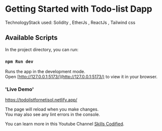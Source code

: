 # Getting Started with  Todo-list Dapp

TechnologyStack used: Solidity , EtherJs , ReactJs , Tailwind css

## Available Scripts

In the project directory, you can run:

### `npm Run dev`

Runs the app in the development mode.\
Open [http://127.0.0.1:5173/](http://127.0.0.1:5173/) to view it in your browser.

### 'Live Demo'

https://todolistfornetisol.netlify.app/

The page will reload when you make changes.\
You may also see any lint errors in the console.

You can learn more in this Youtube Channel [Skills Codified](https://www.youtube.com/@skillscodified). 